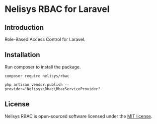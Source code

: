 # Nelisys RBAC for Laravel

## Introduction

Role-Based Access Control for Laravel.

## Installation

Run composer to install the package.

```
composer require nelisys/rbac
```

```
php artisan vendor:publish --provider="Nelisys\Rbac\RbacServiceProvider"
```

## License

Nelisys RBAC is open-sourced software licensed under the [MIT license](LICENSE.md).
